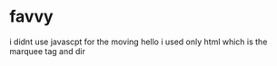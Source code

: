 # favvy
i didnt use javascpt for the moving hello i used only html
which is the marquee tag and dir
